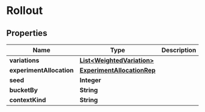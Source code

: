 

# Rollout


## Properties

| Name | Type | Description | Notes |
|------------ | ------------- | ------------- | -------------|
|**variations** | [**List&lt;WeightedVariation&gt;**](WeightedVariation.md) |  |  |
|**experimentAllocation** | [**ExperimentAllocationRep**](ExperimentAllocationRep.md) |  |  [optional] |
|**seed** | **Integer** |  |  [optional] |
|**bucketBy** | **String** |  |  [optional] |
|**contextKind** | **String** |  |  [optional] |



